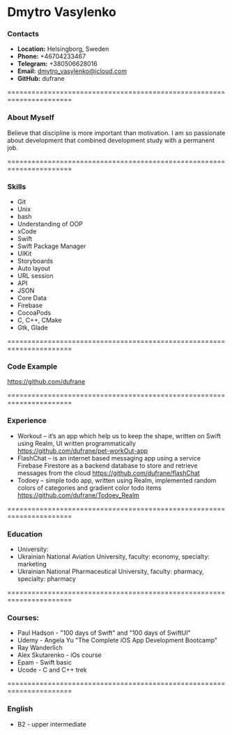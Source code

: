 # Dmytro Vasylenko
### Contacts
* **Location:** Helsingborg, Sweden
* **Phone:** +46704233467
* **Telegram:** +380506628016
* **Email:** dmytro_vasylenko@icloud.com
* **GitHub:** dufrane

======================================================================
### About Myself
Believe that discipline is more important than motivation.
I am so passionate about development that combined development study with a permanent job.

======================================================================
### Skills
* Git
* Unix
* bash
* Understanding of OOP
* xCode
* Swift
* Swift Package Manager
* UIKit
* Storyboards
* Auto layout
* URL session
* API
* JSON
* Core Data
* Firebase
* CocoaPods
* C, C++, CMake
* Gtk, Glade

======================================================================
### Code Example
https://github.com/dufrane

======================================================================
### Experience
* Workout – it’s an app which help us to keep the shape, written on Swift using Realm, UI written programmatically https://github.com/dufrane/pet-workOut-app
* FlashChat – is an internet based messaging app using a service Firebase Firestore as a backend database to store and retrieve messages from the cloud https://github.com/dufrane/flashChat
* Todoey – simple todo app, written using Realm, implemented random colors of categories and gradient color todo items https://github.com/dufrane/Todoey_Realm

======================================================================
### Education
* University: 
* Ukrainian National Aviation University, faculty: economy, specialty: marketing
* Ukrainian National Pharmaceutical University, faculty: pharmacy, specialty: pharmacy

======================================================================
### Courses:
* Paul Hadson - "100 days of Swift" and "100 days of SwiftUI"
* Udemy - Angela Yu "The Complete iOS App Development Bootcamp"
* Ray Wanderlich
* Alex Skutarenko - iOs course
* Epam - Swift basic
* Ucode - C and C++ trek

======================================================================
### English
* B2 - upper intermediate